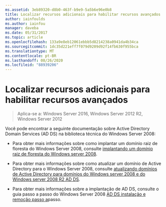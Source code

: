 ```yaml
---
ms.assetid: 3eb89320-d8b0-463f-b9e9-5a5b6e96e0b8
title: Localizar recursos adicionais para habilitar recursos avançados
author: iainfoulds
ms.author: iainfou
manager: daveba
ms.date: 05/31/2017
ms.topic: article
ms.openlocfilehash: 133a9e8eb12061ebbb5d8214238a0941da4b34ca
ms.sourcegitcommit: 1dc35d221eff7f079d9209d92f14fb630f955bca
ms.translationtype: MT
ms.contentlocale: pt-BR
ms.lasthandoff: 08/26/2020
ms.locfileid: "88939206"
---
```

# <a name="finding-additional-resources-for-enabling-advanced-features"></a>Localizar recursos adicionais para habilitar recursos avançados

> Aplica-se a: Windows Server 2016, Windows Server 2012 R2, Windows Server 2012

Você pode encontrar a seguinte documentação sobre Active Directory Domain Services (AD DS) na biblioteca técnica do Windows Server 2008:

- Para obter mais informações sobre como implantar um domínio raiz de floresta do Windows Server 2008, consulte [implantando um domínio raiz de floresta do Windows server 2008](/previous-versions/windows/it-pro/windows-server-2008-r2-and-2008/cc731174(v=ws.10)).

- Para obter mais informações sobre como atualizar um domínio de Active Directory para o Windows Server 2008, consulte [atualizando domínios de Active Directory para domínios do Windows server 2008 e do Windows server 2008 R2 AD DS](/previous-versions/windows/it-pro/windows-server-2008-r2-and-2008/cc731188(v=ws.10)).

- Para obter mais informações sobre a implantação de AD DS, consulte o guia passo a passo do Windows Server 2008 [AD DS instalação e remoção passo a](/previous-versions/windows/it-pro/windows-server-2008-r2-and-2008/cc755258(v=ws.10))passo.
